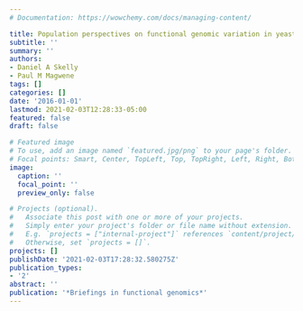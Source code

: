```yaml
---
# Documentation: https://wowchemy.com/docs/managing-content/

title: Population perspectives on functional genomic variation in yeast
subtitle: ''
summary: ''
authors:
- Daniel A Skelly
- Paul M Magwene
tags: []
categories: []
date: '2016-01-01'
lastmod: 2021-02-03T12:28:33-05:00
featured: false
draft: false

# Featured image
# To use, add an image named `featured.jpg/png` to your page's folder.
# Focal points: Smart, Center, TopLeft, Top, TopRight, Left, Right, BottomLeft, Bottom, BottomRight.
image:
  caption: ''
  focal_point: ''
  preview_only: false

# Projects (optional).
#   Associate this post with one or more of your projects.
#   Simply enter your project's folder or file name without extension.
#   E.g. `projects = ["internal-project"]` references `content/project/deep-learning/index.md`.
#   Otherwise, set `projects = []`.
projects: []
publishDate: '2021-02-03T17:28:32.580275Z'
publication_types:
- '2'
abstract: ''
publication: '*Briefings in functional genomics*'
---
```

